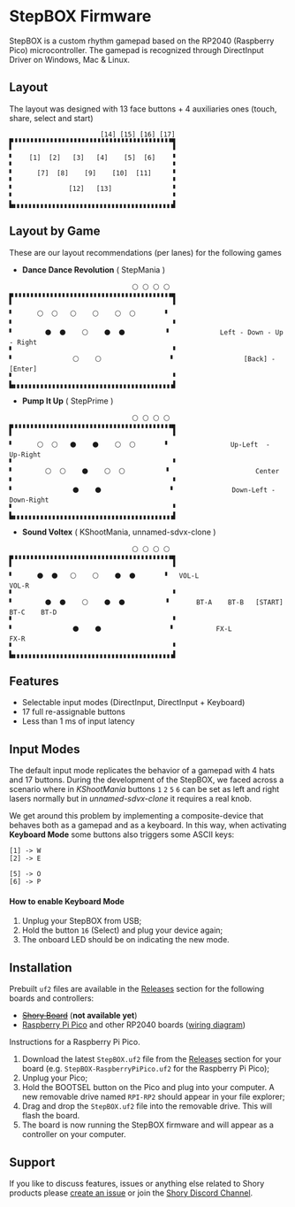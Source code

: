 # StepBOX Firmware

StepBOX is a custom rhythm gamepad based on the RP2040 (Raspberry Pico) microcontroller. The gamepad is recognized through DirectInput Driver on Windows, Mac & Linux.

## Layout

The layout was designed with 13 face buttons + 4 auxiliaries ones (touch, share, select and start)

```
                       [14] [15] [16] [17]
▛▝▝▝▝▝▝▝▝▝▝▝▝▝▝▝▝▝▝▝▝▝▝▝▝▝▝▝▝▝▝▝▝▝▝▝▝▝▝▝▝▜
▘                                        ▝
▘    [1]  [2]   [3]   [4]    [5]  [6]    ▝
▘                                        ▝
▘      [7]  [8]    [9]    [10]  [11]     ▝
▘                                        ▝
▘              [12]   [13]               ▝
▘                                        ▝
▙▖▖▖▖▖▖▖▖▖▖▖▖▖▖▖▖▖▖▖▖▖▖▖▖▖▖▖▖▖▖▖▖▖▖▖▖▖▖▖▖▟
```

## Layout by Game

These are our layout recommendations (per lanes) for the following games

- **Dance Dance Revolution** ( StepMania )

```
                               ⚪ ⚪ ⚪ ⚪
▛▝▝▝▝▝▝▝▝▝▝▝▝▝▝▝▝▝▝▝▝▝▝▝▝▝▝▝▝▝▝▝▝▝▝▝▝▝▝▝▝▜
▘                                        ▝
▘      ⚪  ⚪   ⚪    ⚪    ⚪  ⚪       ▝
▘                                        ▝
▘        ⚫  ⚫    ⚪    ⚫  ⚫          ▝             Left - Down - Up - Right
▘                                        ▝
▘               ⚪    ⚪                 ▝                  [Back] - [Enter]
▘                                        ▝
▙▖▖▖▖▖▖▖▖▖▖▖▖▖▖▖▖▖▖▖▖▖▖▖▖▖▖▖▖▖▖▖▖▖▖▖▖▖▖▖▖▟

```

- **Pump It Up** ( StepPrime )

```
                               ⚪ ⚪ ⚪ ⚪
▛▝▝▝▝▝▝▝▝▝▝▝▝▝▝▝▝▝▝▝▝▝▝▝▝▝▝▝▝▝▝▝▝▝▝▝▝▝▝▝▝▜
▘                                        ▝
▘      ⚪  ⚪   ⚫    ⚫    ⚪  ⚪       ▝                Up-Left  -  Up-Right
▘                                        ▝
▘        ⚪  ⚪    ⚫    ⚪  ⚪          ▝                      Center
▘                                        ▝
▘               ⚫    ⚫                 ▝               Down-Left -  Down-Right
▘                                        ▝
▙▖▖▖▖▖▖▖▖▖▖▖▖▖▖▖▖▖▖▖▖▖▖▖▖▖▖▖▖▖▖▖▖▖▖▖▖▖▖▖▖▟
```

- **Sound Voltex** ( KShootMania, unnamed-sdvx-clone )

```
                               ⚪ ⚪ ⚪ ⚪
▛▝▝▝▝▝▝▝▝▝▝▝▝▝▝▝▝▝▝▝▝▝▝▝▝▝▝▝▝▝▝▝▝▝▝▝▝▝▝▝▝▜
▘                                        ▝
▘      ⚫  ⚫   ⚪    ⚪    ⚫  ⚫       ▝   VOL-L                                   VOL-R
▘                                        ▝
▘        ⚫  ⚫    ⚪    ⚫  ⚫          ▝       BT-A    BT-B   [START]   BT-C    BT-D
▘                                        ▝
▘               ⚫    ⚫                 ▝           FX-L                     FX-R
▘                                        ▝
▙▖▖▖▖▖▖▖▖▖▖▖▖▖▖▖▖▖▖▖▖▖▖▖▖▖▖▖▖▖▖▖▖▖▖▖▖▖▖▖▖▟
```

## Features

- Selectable input modes (DirectInput, DirectInput + Keyboard)
- 17 full re-assignable buttons
- Less than 1 ms of input latency

## Input Modes

The default input mode replicates the behavior of a gamepad with 4 hats and 17 buttons. During the development of the StepBOX, we faced across a scenario where in _KShootMania_ buttons `1` `2` `5` `6` can be set as left and right lasers normally but in _unnamed-sdvx-clone_ it requires a real knob.

We get around this problem by implementing a composite-device that behaves both as a gamepad and as a keyboard. In this way, when activating **Keyboard Mode** some buttons also triggers some ASCII keys:

```
[1] -> W
[2] -> E

[5] -> O
[6] -> P
```

#### How to enable Keyboard Mode

1. Unplug your StepBOX from USB;
1. Hold the button `16` (Select) and plug your device again;
1. The onboard LED should be on indicating the new mode.

## Installation

Prebuilt `uf2` files are available in the [Releases](https://github.com/shorygame/StepBOX/releases) section for the following boards and controllers:

- ~~[Shory Board]()~~ (**not available yet**)
- [Raspberry Pi Pico]() and other RP2040 boards ([wiring diagram]())

Instructions for a Raspberry Pi Pico.

1. Download the latest `StepBOX.uf2` file from the [Releases](https://github.com/shorygame/StepBOX/releases) section for your board (e.g. `StepBOX-RaspberryPiPico.uf2` for the Raspberry Pi Pico);
1. Unplug your Pico;
1. Hold the BOOTSEL button on the Pico and plug into your computer. A new removable drive named `RPI-RP2` should appear in your file explorer;
1. Drag and drop the `StepBOX.uf2` file into the removable drive. This will flash the board.
1. The board is now running the StepBOX firmware and will appear as a controller on your computer.

## Support

If you like to discuss features, issues or anything else related to Shory products please [create an issue](https://github.com/shorygame/StepBOX/issues/new) or join the [Shory Discord Channel](https://discord.gg/kGekqHdRrn).
